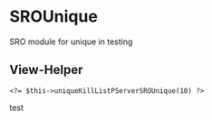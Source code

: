 # SROUnique
SRO module for unique in testing

## View-Helper

````phtml
<?= $this->uniqueKillListPServerSROUnique(10) ?>
````

test
